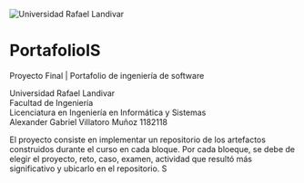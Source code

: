 ![Universidad Rafael Landivar](https://encrypted-tbn0.gstatic.com/images?q=tbn:ANd9GcSFBHAURDIo-PdbDs_rPGWTPNeCHISPebq03g&usqp=CAU)

# PortafolioIS
Proyecto Final | Portafolio de ingeniería de software

Universidad Rafael Landivar </br>
Facultad de Ingeniería </br>
Licenciatura en Ingeniería en Informática y Sistemas </br>
Alexander Gabriel Villatoro Muñoz 1182118 </br>

El proyecto consiste en implementar un repositorio de los artefactos construidos durante el curso en cada bloque. Por cada bloeque, se debe de elegir el proyecto, reto, caso, examen, actividad que resultó más significativo y ubicarlo en el repositorio. S
